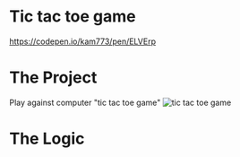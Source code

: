 # Tic tac toe game
https://codepen.io/kam773/pen/ELVErp
# The Project
Play against computer "tic tac toe game"
![tic tac toe game](https://user-images.githubusercontent.com/33424405/43584050-8f15a4a2-9661-11e8-88ac-db311add34a5.png)
# The Logic
